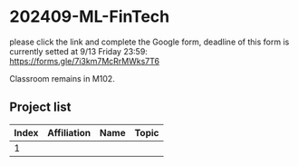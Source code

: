 # 202409-ML-FinTech

please click the link and complete the Google form, deadline of this form is currently setted at 9/13 Friday 23:59:
https://forms.gle/7i3km7McRrMWks7T6

Classroom remains in M102.  
## Project list
| Index | Affiliation | Name | Topic |
| :--- | :---: | :---: | :--- |
| 1 | | | |
